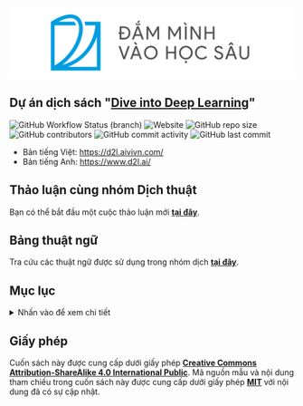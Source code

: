 [<img src="static/logo-with-text-vi.png" />](https://d2l.aivivn.com/)

## Dự án dịch sách "[Dive into Deep Learning](https://github.com/d2l-ai/d2l-en)"
![GitHub Workflow Status (branch)](https://img.shields.io/github/workflow/status/aivivn/d2l-vn/Python%20application/master?style=flat-square)
![Website](https://img.shields.io/website?down_message=offline&style=flat-square&up_message=online&url=https%3A%2F%2Fd2l.aivivn.com)
![GitHub repo size](https://img.shields.io/github/repo-size/aivivn/d2l-vn?style=flat-square)
![GitHub contributors](https://img.shields.io/github/contributors/aivivn/d2l-vn?color=%233a87f2&label=contributors&style=flat-square)
![GitHub commit activity](https://img.shields.io/github/commit-activity/m/aivivn/d2l-vn?style=flat-square)
![GitHub last commit](https://img.shields.io/github/last-commit/aivivn/d2l-vn?color=%23f2af3a&style=flat-square)


* Bản tiếng Việt: https://d2l.aivivn.com/
* Bản tiếng Anh: https://www.d2l.ai/

## Thảo luận cùng nhóm Dịch thuật
Bạn có thể bắt đầu một cuộc thảo luận mới **[tại đây](https://github.com/aivivn/d2l-vn/discussions)**.


## Bảng thuật ngữ
Tra cứu các thuật ngữ được sử dụng trong nhóm dịch **[tại đây](glossary.md)**.

<!--
## Lời cảm ơn

[acknowledgments](acknowledgments.md)

-->

## Mục lục

<details>
<summary>Nhấn vào để xem chi tiết</summary>

* [x] [Lời nói đầu](chapter_preface/index_vn.md)
* [x] [Cài đặt](chapter_install/index_vn.md)
* [x] [Ký hiệu](chapter_notation/index_vn.md)
* [x] 1. [Giới thiệu](chapter_introduction/index_vn.md)
* [x] 2. [Sơ bộ](chapter_preliminaries/index_vn.md)
    * [x] 2.1. [Thao tác với Dữ liệu](chapter_preliminaries/ndarray_vn.md)
    * [x] 2.2. [Tiền Xử lý Dữ liệu](chapter_preliminaries/pandas_vn.md)
    * [x] 2.3. [Đại số Tuyến tính](chapter_preliminaries/linear-algebra_vn.md)
    * [x] 2.4. [Giải tích](chapter_preliminaries/calculus_vn.md)
    * [x] 2.5. [Tính vi phân Tự động](chapter_preliminaries/autograd_vn.md)
    * [x] 2.6. [Xác suất](chapter_preliminaries/probability_vn.md)
    * [x] 2.7. [Tài liệu](chapter_preliminaries/lookup-api_vn.md)
* [x] 3. [Mạng nơ-ron Tuyến tính](chapter_linear-networks/index_vn.md)
    * [x] 3.1. [Hồi quy Tuyến tính](chapter_linear-networks/linear-regression_vn.md)
    * [x] 3.2. [Lập trình Hồi quy Tuyến tính từ đầu](chapter_linear-networks/linear-regression-scratch_vn.md)
    * [x] 3.3. [Cách lập trình Súc tích Hồi quy Tuyến tính](chapter_linear-networks/linear-regression-gluon_vn.md)
    * [x] 3.4. [Hồi quy Softmax](chapter_linear-networks/softmax-regression_vn.md)
    * [x] 3.5. [Bộ dữ liệu Phân loại Ảnh (Fashion-MNIST)](chapter_linear-networks/fashion-mnist_vn.md)
    * [x] 3.6. [Lập trình Hồi quy Sofmax từ đầu](chapter_linear-networks/softmax-regression-scratch_vn.md)
    * [x] 3.7. [Cách lập trình Súc tích Hồi quy Softmax](chapter_linear-networks/softmax-regression-gluon_vn.md)
* [x] 4. [Perceptron Đa tầng](chapter_multilayer-perceptrons/index_vn.md)
    * [x] 4.1. [Perceptron Đa tầng](chapter_multilayer-perceptrons/mlp_vn.md)
    * [x] 4.2. [Lập trình Perceptron Đa tầng từ đầu](chapter_multilayer-perceptrons/mlp-scratch_vn.md)
    * [x] 4.3. [Cách lập trình Súc tích Perceptron Đa tầng](chapter_multilayer-perceptrons/mlp-gluon_vn.md)
    * [x] 4.4. [Lựa chọn Mô hình, Dưới khớp và Quá khớp](chapter_multilayer-perceptrons/underfit-overfit_vn.md)
    * [x] 4.5. [Suy giảm Trọng số](chapter_multilayer-perceptrons/weight-decay_vn.md)
    * [x] 4.6. [Dropout](chapter_multilayer-perceptrons/dropout_vn.md)
    * [x] 4.7. [Lan truyền Xuôi, Lan truyền Ngược và Đồ thị Tính toán](chapter_multilayer-perceptrons/backprop_vn.md)
    * [x] 4.8. [Sự ổn định Số học và Sự khởi tạo](chapter_multilayer-perceptrons/numerical-stability-and-init_vn.md)
    * [x] 4.9. [Cân nhắc tới Môi trường](chapter_multilayer-perceptrons/environment_vn.md)
    * [x] 4.10. [Dự đoán Giá Nhà trên Kaggle](chapter_multilayer-perceptrons/kaggle-house-price_vn.md)
* [x] 5. [Tính toán Học sâu](chapter_deep-learning-computation/index_vn.md)
    * [x] 5.1. [Tầng và Khối](chapter_deep-learning-computation/model-construction_vn.md)
    * [x] 5.2. [Quản lý Tham số](chapter_deep-learning-computation/parameters_vn.md)
    * [x] 5.3. [Khởi tạo trễ](chapter_deep-learning-computation/deferred-init_vn.md)
    * [x] 5.4. [Các tầng Tuỳ chỉnh](chapter_deep-learning-computation/custom-layer_vn.md)
    * [x] 5.5. [Đọc/Ghi tệp](chapter_deep-learning-computation/read-write_vn.md)
    * [x] 5.6. [GPU](chapter_deep-learning-computation/use-gpu_vn.md)
* [x] 6. [Mạng nơ-ron Tích chập](chapter_convolutional-neural-networks/index_vn.md)
    * [x] 6.1. [Từ Tầng dày đặc đến Phép Tích chập](chapter_convolutional-neural-networks/why-conv_vn.md)
    * [x] 6.2. [Phép tích chập cho Ảnh](chapter_convolutional-neural-networks/conv-layer_vn.md)
    * [x] 6.3. [Đệm và Sải bước](chapter_convolutional-neural-networks/padding-and-strides_vn.md)
    * [x] 6.4. [Đa kênh Đầu vào và ra](chapter_convolutional-neural-networks/channels_vn.md)
    * [x] 6.5. [Gộp](chapter_convolutional-neural-networks/pooling_vn.md)
    * [x] 6.6. [Mạng Nơ-ron Tích chập (LeNet)](chapter_convolutional-neural-networks/lenet_vn.md)
* [x] 7. [Mạng nơ-ron Tích chập Hiện đại](chapter_convolutional-modern/index_vn.md)
    * [x] 7.1. [Mạng Nơ-ron Tích Chập sâu (AlexNet)](chapter_convolutional-modern/alexnet_vn.md)
    * [x] 7.2. [Mạng sử dụng Khối (VGG)](chapter_convolutional-modern/vgg_vn.md)
    * [x] 7.3. [Mạng trong Mạng (NiN)](chapter_convolutional-modern/nin_vn.md)
    * [x] 7.4. [Mạng ghép song song (GoogLeNet)](chapter_convolutional-modern/googlenet_vn.md)
    * [x] 7.5. [Chuẩn hóa theo Batch](chapter_convolutional-modern/batch-norm_vn.md)
    * [x] 7.6. [Mạng Phần dư (ResNet)](chapter_convolutional-modern/resnet_vn.md)
    * [x] 7.7. [Mạng Tích chập Kết nối Dày đặc (DenseNet)](chapter_convolutional-modern/densenet_vn.md)
* [x] 8. [Mạng nơ-ron Hồi tiếp](chapter_recurrent-neural-networks/index_vn.md)
    * [x] 8.1. [Mô hình chuỗi](chapter_recurrent-neural-networks/sequence_vn.md)
    * [x] 8.2. [Tiền Xử lý Dữ liệu Văn bản](chapter_recurrent-neural-networks/text-preprocessing_vn.md)
    * [x] 8.3. [Mô hình Ngôn ngữ và Tập dữ liệu](chapter_recurrent-neural-networks/language-models-and-dataset_vn.md)
    * [x] 8.4. [Mạng nơ-ron Hồi tiếp](chapter_recurrent-neural-networks/rnn_vn.md)
    * [x] 8.5. [Lập trình Mạng nơ-ron Hồi tiếp từ đầu](chapter_recurrent-neural-networks/rnn-scratch_vn.md)
    * [x] 8.6. [Cách lập trình Súc tích Mạng nơ-ron Hồi tiếp](chapter_recurrent-neural-networks/rnn-gluon_vn.md)
    * [x] 8.7. [Lan truyền Ngược qua Thời gian](chapter_recurrent-neural-networks/bptt_vn.md)
* [x] 9. [Mạng Hồi tiếp Hiện đại](chapter_recurrent-modern/index_vn.md)
    * [x] 9.1. [Nút Hồi tiếp có Cổng (GRU)](chapter_recurrent-modern/gru_vn.md)
    * [x] 9.2. [Bộ nhớ Ngắn hạn Dài (LSTM)](chapter_recurrent-modern/lstm_vn.md)
    * [x] 9.3. [Mạng nơ-ron Hồi tiếp sâu](chapter_recurrent-modern/deep-rnn_vn.md)
    * [x] 9.4. [Mạng Nơ-ron Hồi tiếp Hai chiều](chapter_recurrent-modern/bi-rnn_vn.md)
    * [x] 9.5. [Dịch Máy và Tập dữ liệu](chapter_recurrent-modern/machine-translation-and-dataset_vn.md)
    * [x] 9.6. [Kiến trúc Mã hóa - Giải mã](chapter_recurrent-modern/encoder-decoder_vn.md)
    * [x] 9.7. [Chuỗi sang Chuỗi](chapter_recurrent-modern/seq2seq_vn.md)
    * [x] 9.8. [Tìm kiếm Chùm](chapter_recurrent-modern/beam-search_vn.md)
* [x] 10. [Cơ chế Tập trung](chapter_attention-mechanisms/index_vn.md)
    * [x] 10.1. [Cơ chế Tập trung](chapter_attention-mechanisms/attention_vn.md)
    * [x] 10.2. [Chuỗi sang Chuỗi áp dụng Cơ chế Tập trung](chapter_attention-mechanisms/seq2seq-attention_vn.md)
    * [x] 10.3. [Kiến trúc Transformer](chapter_attention-mechanisms/transformer_vn.md)
* [x] 11. [Thuật toán Tối ưu](chapter_optimization/index_vn.md)
    * [x] 11.1. [Tối ưu và Học sâu](chapter_optimization/optimization-intro_vn.md)
    * [x] 11.2. [Tính lồi](chapter_optimization/convexity_vn.md)
    * [x] 11.3. [Hạ Gradient](chapter_optimization/gd_vn.md)
    * [x] 11.4. [Hạ Gradient Ngẫu nhiên](chapter_optimization/sgd_vn.md)
    * [x] 11.5. [Hạ Gradient Ngẫu nhiên theo Minibatch](chapter_optimization/minibatch-sgd_vn.md)
    * [x] 11.6. [Động lượng](chapter_optimization/momentum_vn.md)
    * [x] 11.7. [Adagrad](chapter_optimization/adagrad_vn.md)
    * [x] 11.8. [RMSProp](chapter_optimization/rmsprop_vn.md)
    * [x] 11.9. [Adadelta](chapter_optimization/adadelta_vn.md)
    * [x] 11.10. [Adam](chapter_optimization/adam_vn.md)
    * [x] 11.11. [Định thời Tốc độ Học](chapter_optimization/lr-scheduler_vn.md)
* [x] 12. [Hiệu năng Tính toán](chapter_computational-performance/index_vn.md)
    * [x] 12.1. [Trình biên dịch và Trình thông dịch](chapter_computational-performance/hybridize_vn.md)
    * [x] 12.2. [Tính toán Bất đồng bộ](chapter_computational-performance/async-computation_vn.md)
    * [x] 12.3. [Song song hóa Tự động](chapter_computational-performance/auto-parallelism_vn.md)
    * [x] 12.4. [Phần cứng](chapter_computational-performance/hardware_vn.md)
    * [x] 12.5. [Huấn luyện đa GPU](chapter_computational-performance/multiple-gpus_vn.md)
    * [x] 12.6. [Cách lập trình Súc tích đa GPU](chapter_computational-performance/multiple-gpus-gluon_vn.md)
    * [x] 12.7. [Tham số Máy chủ](chapter_computational-performance/parameterserver_vn.md)
* [x] 13. [Thị giác Máy tính](chapter_computer-vision/index_vn.md)
    * [x] 13.1. [Tăng cường Ảnh](chapter_computer-vision/image-augmentation_vn.md)
    * [x] 13.2. [Tinh chỉnh](chapter_computer-vision/fine-tuning_vn.md)
    * [x] 13.3. [Phát hiện Vật thể và Khoanh vùng Đối tượng (Khung chứa)](chapter_computer-vision/bounding-box_vn.md)
    * [x] 13.4. [Khung neo](chapter_computer-vision/anchor_vn.md)
    * [x] 13.5. [Phát hiện Vật thể Đa tỉ lệ](chapter_computer-vision/multiscale-object-detection_vn.md)
    * [x] 13.6. [Tập dữ liệu Phát hiện Đối tượng](chapter_computer-vision/object-detection-dataset_vn.md)
    * [x] 13.7. [Phát hiện Nhiều khung trong Một lần Thực hiện (SSD)](chapter_computer-vision/ssd_vn.md)
    * [x] 13.8. [CNN theo Vùng (R-CNNs)](chapter_computer-vision/rcnn_vn.md)
    * [x] 13.9. [Phân vùng theo Ngữ nghĩa và Tập dữ liệu](chapter_computer-vision/semantic-segmentation-and-dataset_vn.md)
    * [x] 13.10. [Tích chập Chuyển vị](chapter_computer-vision/transposed-conv_vn.md)
    * [x] 13.11. [Mạng Tích chập Đầy đủ (FCN)](chapter_computer-vision/fcn_vn.md)
    * [x] 13.12. [Truyền tải Phong cách Nơ-ron](chapter_computer-vision/neural-style_vn.md)
    * [x] 13.13. [Phân loại Ảnh (CIFAR-10) trên Kaggle](chapter_computer-vision/kaggle-gluon-cifar10_vn.md)
    * [x] 13.14. [Nhận diện Giống Chó (ImageNet Dogs) trên Kaggle](chapter_computer-vision/kaggle-gluon-dog_vn.md)
* [x] 14. [Xử lý Ngôn ngữ Tự nhiên: Tiền Huấn luyện](chapter_natural-language-processing-pretraining/index_vn.md)
    * [x] 14.1. [Embedding Từ (word2vec)](chapter_natural-language-processing-pretraining/word2vec_vn.md)
    * [x] 14.2. [Huấn luyện gần đúng](chapter_natural-language-processing-pretraining/approx-training_vn.md)
    * [x] 14.3. [Dữ liệu cho Tiền Huấn luyện Embbeding Từ](chapter_natural-language-processing-pretraining/word-embedding-dataset_vn.md)
    * [x] 14.4. [Tiền huấn luyện word2vec](chapter_natural-language-processing-pretraining/word2vec-pretraining_vn.md)
    * [x] 14.5. [Embedding từ với Vector Toàn cục (GloVe)](chapter_natural-language-processing-pretraining/glove_vn.md)
    * [x] 14.6. [Embedding từ con](chapter_natural-language-processing-pretraining/subword-embedding_vn.md)
    * [x] 14.7. [Tìm kiếm các từ Đồng nghĩa và các Loại suy](chapter_natural-language-processing-pretraining/similarity-analogy_vn.md)
    * [x] 14.8. [Biểu diễn Mã hóa hai chiều từ Transformer (BERT)](chapter_natural-language-processing-pretraining/bert_vn.md)
    * [x] 14.9. [Tập dữ liệu để tiền huấn luyện BERT](chapter_natural-language-processing-pretraining/bert-dataset_vn.md)
    * [x] 14.10. [Tiền Huấn luyện BERT](chapter_natural-language-processing-pretraining/bert-pretraining_vn.md)
* [x] 15. [Xử lý Ngôn ngữ Tự nhiên: Ứng dụng](chapter_natural-language-processing-applications/index_vn.md)
    * [x] 15.1. [Tác vụ Phân tích Cảm xúc và Bộ Dữ liệu](chapter_natural-language-processing-applications/sentiment-analysis-and-dataset_vn.md)
    * [x] 15.2. [Phân tích Cảm xúc: Sử dụng Mạng Nơ-ron Hồi tiếp](chapter_natural-language-processing-applications/sentiment-analysis-rnn_vn.md)
    * [x] 15.3. [Phân tích Cảm xúc: Sử dụng Mạng Nơ-ron Tích Chập](chapter_natural-language-processing-applications/sentiment-analysis-cnn_vn.md)
    * [x] 15.4. [Suy luận Ngôn ngữ Tự nhiên và tập Dữ liệu](chapter_natural-language-processing-applications/natural-language-inference-and-dataset_vn.md)
    * [x] 15.5. [Suy diễn Ngôn ngữ Tự nhiên: Sử dụng Cơ chế Tập trung](chapter_natural-language-processing-applications/natural-language-inference-attention_vn.md)
    * [x] 15.6. [Tinh chỉnh BERT cho các Ứng dụng Cấp Chuỗi và Cấp Token](chapter_natural-language-processing-applications/finetuning-bert_vn.md)
    * [x] 15.7. [Suy luận Ngôn ngữ Tự nhiên: Tinh chỉnh BERT](chapter_natural-language-processing-applications/natural-language-inference-bert_vn.md)
* [x] 16. [Hệ thống Gợi ý](chapter_recommender-systems/index_vn.md)
    * [x] 16.1. [Sơ lược về Hệ thống Gợi ý](chapter_recommender-systems/recsys-intro_vn.md)
    * [x] 16.2. [Tập dữ liệu MovieLens](chapter_recommender-systems/movielens_vn.md)
    * [x] 16.3. [Phân rã Ma trận](chapter_recommender-systems/mf_vn.md)
    * [x] 16.4. [AutoRec: Dự đoán Đánh giá với Bộ tự mã hóa](chapter_recommender-systems/autorec_vn.md)
    * [x] 16.5. [Cá nhân hóa Xếp hạng trong Hệ thống Gợi ý](chapter_recommender-systems/ranking_vn.md)
    * [x] 16.6. [Lọc Cộng tác Nơ-ron cho Cá nhân hóa Xếp hạng](chapter_recommender-systems/neumf_vn.md)
    * [x] 16.7. [Hệ thống Gợi ý có Nhận thức về Chuỗi](chapter_recommender-systems/seqrec_vn.md)
    * [x] 16.8. [Hệ thống Gợi ý Phong phú Đặc trưng](chapter_recommender-systems/ctr_vn.md)
    * [x] 16.9. [Máy Phân rã Ma trận](chapter_recommender-systems/fm_vn.md)
    * [x] 16.10. [Máy Phân rã Ma trận Sâu](chapter_recommender-systems/deepfm_vn.md)
* [x] 17. [Mạng Đối sinh](chapter_generative-adversarial-networks/index_vn.md)
    * [x] 17.1. [Mạng Đối sinh](chapter_generative-adversarial-networks/gan_vn.md)
    * [x] 17.2. [Mạng Đối sinh Tích chập Sâu](chapter_generative-adversarial-networks/dcgan_vn.md)
* [x] 18. [Phụ lục: Toán học cho Học Sâu](chapter_appendix-mathematics-for-deep-learning/index_vn.md)
    * [x] 18.1. [Các phép toán Hình học và Đại số Tuyến tính](chapter_appendix-mathematics-for-deep-learning/geometry-linear-algebric-ops_vn.md)
    * [x] 18.2. [Phân tích trị riêng](chapter_appendix-mathematics-for-deep-learning/eigendecomposition_vn.md)
    * [x] 18.3. [Giải tích một biến](chapter_appendix-mathematics-for-deep-learning/single-variable-calculus_vn.md)
    * [x] 18.4. [Giải tích Nhiều biến](chapter_appendix-mathematics-for-deep-learning/multivariable-calculus_vn.md)
    * [x] 18.5. [Giải tích Tích phân](chapter_appendix-mathematics-for-deep-learning/integral-calculus_vn.md)
    * [x] 18.6. [Random Variables](chapter_appendix-mathematics-for-deep-learning/random-variables_vn.md)
    * [x] 18.7. [Maximum Likelihood](chapter_appendix-mathematics-for-deep-learning/maximum-likelihood_vn.md)
    * [x] 18.8. [Distributions](chapter_appendix-mathematics-for-deep-learning/distributions_vn.md)
    * [x] 18.9. [Naive Bayes](chapter_appendix-mathematics-for-deep-learning/naive-bayes_vn.md)
    * [x] 18.10. [Thống kê](chapter_appendix-mathematics-for-deep-learning/statistics_vn.md)
    * [x] 18.11. [Information Theory](chapter_appendix-mathematics-for-deep-learning/information-theory_vn.md)
* [x] 19. [Phụ lục: Công cụ cho Học Sâu](chapter_appendix-tools-for-deep-learning/index_vn.md)
    * [x] 19.1. [Sử dụng Jupyter](chapter_appendix-tools-for-deep-learning/jupyter_vn.md)
    * [x] 19.2. [Sử dụng Amazon SageMaker](chapter_appendix-tools-for-deep-learning/sagemaker_vn.md)
    * [x] 19.3. [Sử dụng AWS EC2 Instances](chapter_appendix-tools-for-deep-learning/aws_vn.md)
    * [x] 19.4. [Sử dụng Google Colab](chapter_appendix-tools-for-deep-learning/colab_vn.md)
    * [x] 19.5. [Lựa chọn Máy chủ & GPU](chapter_appendix-tools-for-deep-learning/selecting-servers-gpus_vn.md)
    * [x] 19.6. [Đóng góp cho Quyển sách](chapter_appendix-tools-for-deep-learning/contributing_vn.md)
    * [x] 19.7. [Tài liệu API của d2l](chapter_appendix-tools-for-deep-learning/d2l_vn.md)
</details>


## Giấy phép

Cuốn sách này được cung cấp dưới giấy phép **[Creative Commons Attribution-ShareAlike 4.0 International Public](LICENSE)**. Mã nguồn mẫu và nội dung tham chiếu trong cuốn sách này được cung cấp dưới giấy phép **[MIT](LICENSE-SAMPLECODE)** với nội dung đã có sự cập nhật.
